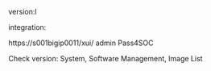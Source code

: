 version:l

integration:

https://s001bigip0011/xui/
admin
Pass4SOC

Check version: System, Software Management, Image List
